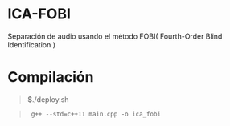 # ICA-FOBI
Separación de audio usando el método FOBI( Fourth-Order Blind Identification )

# Compilación 
> $./deploy.sh <br>

> <code> g++ --std=c++11 main.cpp -o ica_fobi </code>
